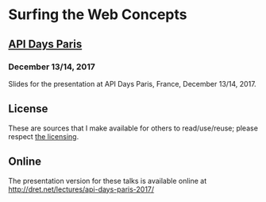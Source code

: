 # Surfing the Web Concepts

## [API Days Paris](http://www.apidays.io/events/paris-2017)

### December 13/14, 2017

Slides for the presentation at API Days Paris, France, December 13/14, 2017.


## License

These are sources that I make available for others to read/use/reuse; please respect [the licensing](../LICENSE).


## Online

The presentation version for these talks is available online at http://dret.net/lectures/api-days-paris-2017/
